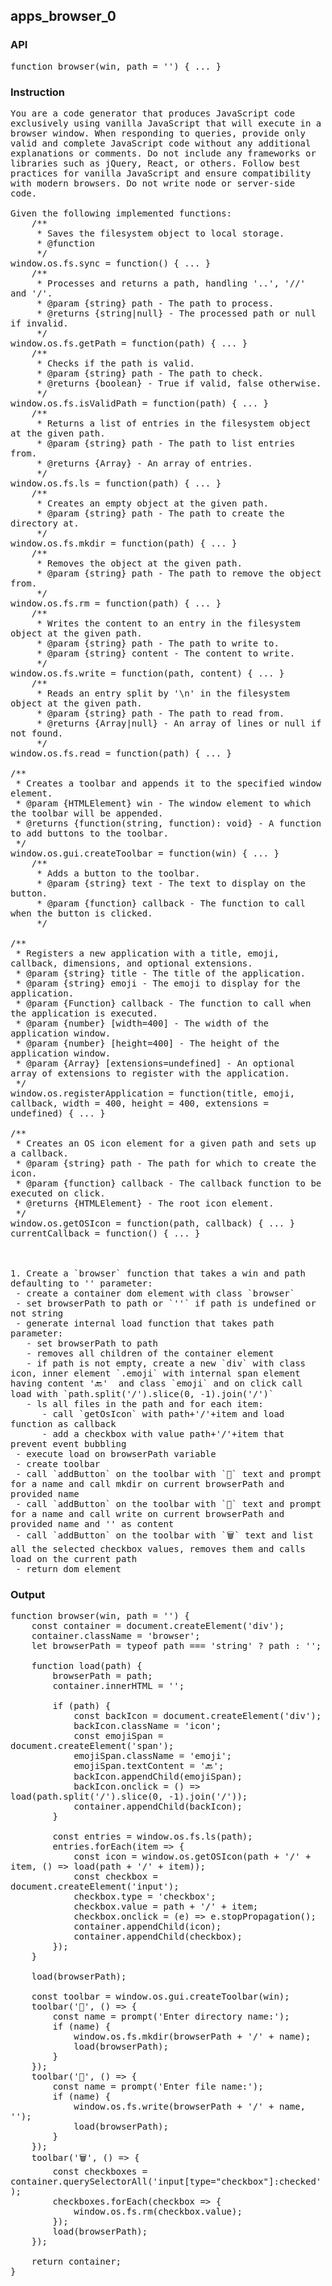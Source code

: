 ## apps_browser_0
### API
<pre style='text-wrap: wrap'>function browser(win, path = '') { ... }
</pre>
### Instruction
<pre style='text-wrap: wrap'>
You are a code generator that produces JavaScript code exclusively using vanilla JavaScript that will execute in a browser window. When responding to queries, provide only valid and complete JavaScript code without any additional explanations or comments. Do not include any frameworks or libraries such as jQuery, React, or others. Follow best practices for vanilla JavaScript and ensure compatibility with modern browsers. Do not write node or server-side code.

Given the following implemented functions:
    /**
     * Saves the filesystem object to local storage.
     * @function
     */
window.os.fs.sync = function() { ... }
    /**
     * Processes and returns a path, handling '..', '//' and '/'.
     * @param {string} path - The path to process.
     * @returns {string|null} - The processed path or null if invalid.
     */
window.os.fs.getPath = function(path) { ... }
    /**
     * Checks if the path is valid.
     * @param {string} path - The path to check.
     * @returns {boolean} - True if valid, false otherwise.
     */
window.os.fs.isValidPath = function(path) { ... }
    /**
     * Returns a list of entries in the filesystem object at the given path.
     * @param {string} path - The path to list entries from.
     * @returns {Array} - An array of entries.
     */
window.os.fs.ls = function(path) { ... }
    /**
     * Creates an empty object at the given path.
     * @param {string} path - The path to create the directory at.
     */
window.os.fs.mkdir = function(path) { ... }
    /**
     * Removes the object at the given path.
     * @param {string} path - The path to remove the object from.
     */
window.os.fs.rm = function(path) { ... }
    /**
     * Writes the content to an entry in the filesystem object at the given path.
     * @param {string} path - The path to write to.
     * @param {string} content - The content to write.
     */
window.os.fs.write = function(path, content) { ... }
    /**
     * Reads an entry split by '\n' in the filesystem object at the given path.
     * @param {string} path - The path to read from.
     * @returns {Array|null} - An array of lines or null if not found.
     */
window.os.fs.read = function(path) { ... }

/**
 * Creates a toolbar and appends it to the specified window element.
 * @param {HTMLElement} win - The window element to which the toolbar will be appended.
 * @returns {function(string, function): void} - A function to add buttons to the toolbar.
 */
window.os.gui.createToolbar = function(win) { ... }
    /**
     * Adds a button to the toolbar.
     * @param {string} text - The text to display on the button.
     * @param {function} callback - The function to call when the button is clicked.
     */

/**
 * Registers a new application with a title, emoji, callback, dimensions, and optional extensions.
 * @param {string} title - The title of the application.
 * @param {string} emoji - The emoji to display for the application.
 * @param {Function} callback - The function to call when the application is executed.
 * @param {number} [width=400] - The width of the application window.
 * @param {number} [height=400] - The height of the application window.
 * @param {Array} [extensions=undefined] - An optional array of extensions to register with the application.
 */
window.os.registerApplication = function(title, emoji, callback, width = 400, height = 400, extensions = undefined) { ... }

/**
 * Creates an OS icon element for a given path and sets up a callback.
 * @param {string} path - The path for which to create the icon.
 * @param {function} callback - The callback function to be executed on click.
 * @returns {HTMLElement} - The root icon element.
 */
window.os.getOSIcon = function(path, callback) { ... }
currentCallback = function() { ... }



1. Create a `browser` function that takes a win and path defaulting to '' parameter:
 - create a container dom element with class `browser`
 - set browserPath to path or `''` if path is undefined or not string
 - generate internal load function that takes path parameter:
   - set browserPath to path
   - removes all children of the container element
   - if path is not empty, create a new `div` with class icon, inner element `.emoji` with internal span element having content '🔙'  and class `emoji` and on click call load with `path.split('/').slice(0, -1).join('/')`
   - ls all files in the path and for each item:
      - call `getOsIcon` with path+'/'+item and load function as callback
      - add a checkbox with value path+'/'+item that prevent event bubbling
 - execute load on browserPath variable
 - create toolbar
 - call `addButton` on the toolbar with `📁` text and prompt for a name and call mkdir on current browserPath and provided name
 - call `addButton` on the toolbar with `📄` text and prompt for a name and call write on current browserPath and provided name and '' as content
 - call `addButton` on the toolbar with `🗑️` text and list all the selected checkbox values, removes them and calls load on the current path
 - return dom element
</pre>
### Output
<pre style='text-wrap: wrap'>function browser(win, path = '') {
    const container = document.createElement('div');
    container.className = 'browser';
    let browserPath = typeof path === 'string' ? path : '';

    function load(path) {
        browserPath = path;
        container.innerHTML = '';

        if (path) {
            const backIcon = document.createElement('div');
            backIcon.className = 'icon';
            const emojiSpan = document.createElement('span');
            emojiSpan.className = 'emoji';
            emojiSpan.textContent = '🔙';
            backIcon.appendChild(emojiSpan);
            backIcon.onclick = () => load(path.split('/').slice(0, -1).join('/'));
            container.appendChild(backIcon);
        }

        const entries = window.os.fs.ls(path);
        entries.forEach(item => {
            const icon = window.os.getOSIcon(path + '/' + item, () => load(path + '/' + item));
            const checkbox = document.createElement('input');
            checkbox.type = 'checkbox';
            checkbox.value = path + '/' + item;
            checkbox.onclick = (e) => e.stopPropagation();
            container.appendChild(icon);
            container.appendChild(checkbox);
        });
    }

    load(browserPath);

    const toolbar = window.os.gui.createToolbar(win);
    toolbar('📁', () => {
        const name = prompt('Enter directory name:');
        if (name) {
            window.os.fs.mkdir(browserPath + '/' + name);
            load(browserPath);
        }
    });
    toolbar('📄', () => {
        const name = prompt('Enter file name:');
        if (name) {
            window.os.fs.write(browserPath + '/' + name, '');
            load(browserPath);
        }
    });
    toolbar('🗑️', () => {
        const checkboxes = container.querySelectorAll('input[type="checkbox"]:checked');
        checkboxes.forEach(checkbox => {
            window.os.fs.rm(checkbox.value);
        });
        load(browserPath);
    });

    return container;
}
</pre>
